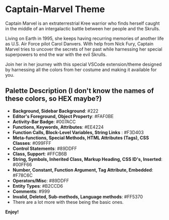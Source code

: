 # Captain-Marvel Theme

Captain Marvel is an extraterrestrial Kree warrior who finds herself caught in the middle of an intergalactic battle between her people and the Skrulls. 

Living on Earth in 1995, she keeps having recurring memories of another life as U.S. Air Force pilot Carol Danvers. With help from Nick Fury, Captain Marvel tries to uncover the secrets of her past while harnessing her special superpowers to end the war with the evil Skrulls.

Join her in her journey with this special VSCode extension/theme designed by harnessing all the colors from her costume and making it available for you.

## Palette Description (I don't know the names of these colors, so HEX maybe?)
 * **Background, Sidebar Background**: #222
 * **Editor's Foreground, Object Property**: #FAF0BE
 * **Activity-Bar Badge**: #007ACC
 * **Functions, Keywords, Attributes**: #EE4224
 * **Function Calls, Block-Level Variables, String Links** : #F3D403
 * **Meta-functions, Special Methods, HTML Attributes (Tags), CSS Classes**: #099FFF
 * **Control Statements**: #89DDFF
 * **Class, Support**: #FFCB6B
 * **String, Symbols, Inherited Class, Markup Heading, CSS ID's, Inserted**: #00FF66
 * **Number, Constant, Function Argument, Tag Attribute, Embedded**: #F78C6C
 * **Operators/Misc**: #89DDFF
 * **Entity Types**: #B2CCD6
 * **Comments**: #999
 * **Invalid, Deleted, Sub-methods, Language methods**: #FF5370
 * There are a lot more with these being the basic ones.

<!-- ## Installation (locally)

 * Download/Clone this repository
 * Keep your focus on 'captain-marvel-theme-0.0.1.vsix' file, this is a package file and we're gonna use it super soon.
 * Make sure node is installed
 * Run command 'npm ' -->

**Enjoy!**
